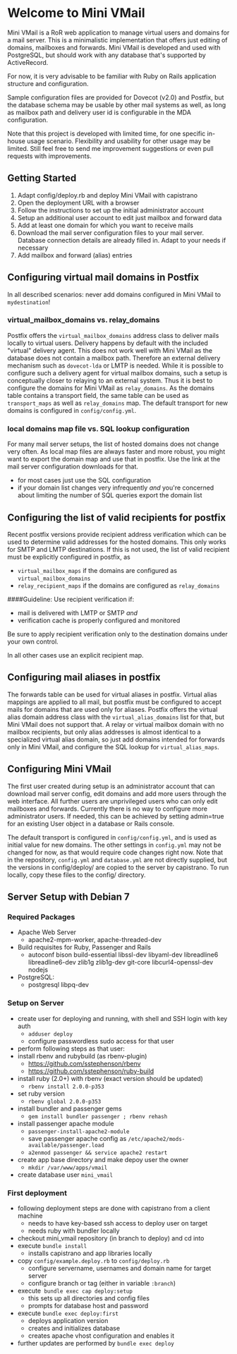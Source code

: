 # Welcome to Mini VMail

Mini VMail is a RoR web application to manage virtual users and domains for a mail server.
This is a minimalistic implementation that offers just editing of domains, mailboxes and forwards.
Mini VMail is developed and used with PostgreSQL, but should work with any database that's 
supported by ActiveRecord.

For now, it is very advisable to be familiar with Ruby on Rails application structure and configuration.

Sample configuration files are provided for Dovecot (v2.0) and Postfix, but the database schema 
may be usable by other mail systems as well, as long as mailbox path and delivery user id is configurable in 
the MDA configuration.

Note that this project is developed with limited time, for one specific in-house usage scenario. Flexibility
and usability for other usage may be limited. Still feel free to send me improvement suggestions or even 
pull requests with improvements. 

## Getting Started

1. Adapt config/deploy.rb and deploy Mini VMail with capistrano
2. Open the deployment URL with a browser
3. Follow the instructions to set up the initial administrator account
4. Setup an additional user account to edit just mailbox and forward data
5. Add at least one domain for which you want to receive mails
6. Download the mail server configuration files to your mail server. Database connection details are already filled in.
   Adapt to your needs if necessary
7. Add mailbox and forward (alias) entries

## Configuring virtual mail domains in Postfix

In all described scenarios: never add domains configured in Mini VMail to `mydestination`!

### virtual_mailbox_domains vs. relay_domains
Postfix offers the `virtual_mailbox_domains` address class to deliver mails locally to virtual users. Delivery happens by default with the
included "virtual" delivery agent. This does not work well with Mini VMail as the database does not contain a mailbox path. Therefore an external delivery mechanism such as `dovecot-lda` or LMTP is needed.
While it is possible to configure such a delivery agent for virtual mailbox domains, such a setup is conceptually closer to relaying to an external system. Thus it is best to configure the domains for Mini VMail as `relay_domains`.
As the domains table contains a transport field, the same table can be used as `transport_maps` as well as `relay_domains` map. The default transport for new domains is configured in `config/config.yml`.

### local domains map file vs. SQL lookup configuration
For many mail server setups, the list of hosted domains does not change very often. As local map files are always faster and more robust, you might want to export the domain map and use that in postfix. Use the link at the mail server configuration downloads for that.

* for most cases just use the SQL configuration 
* if your domain list changes very infrequently _and_ you're concerned about limiting the number of SQL queries export the domain list

## Configuring the list of valid recipients for postfix
Recent postfix versions provide recipient address verification which can be used to determine valid addresses for the hosted domains. This only works for SMTP and LMTP destinations. If this is not used, the list of valid recipient must be explicitly configured in postfix, as

* `virtual_mailbox_maps` if the domains are configured as `virtual_mailbox_domains`
* `relay_recipient_maps` if the domains are configured as `relay_domains`

####Guideline:
Use recipient verification if:

* mail is delivered with LMTP or SMTP _and_
* verification cache is properly configured and monitored

Be sure to apply recipient verification only to the destination domains under your own control.

In all other cases use an explicit recipient map.

## Configuring mail aliases in postfix
The forwards table can be used for virtual aliases in postfix. Virtual alias mappings are applied to all mail, but postfix must be configured to accept mails for domains that are used only for aliases. Postfix offers the virtual alias domain address class with the `virtual_alias_domains` list for that, but Mini VMail does not support that.
A relay or virtual mailbox domain with no mailbox recipients, but only alias addresses is almost identical to a specialized virtual alias domain, so just add domains intended for forwards only in Mini VMail, and configure the SQL lookup for `virtual_alias_maps`.


## Configuring Mini VMail
The first user created during setup is an administrator account that can download mail server config, edit domains and add more users through the web interface. All further users are unprivileged users who can only edit mailboxes and forwards. Currently there is no way to configure more administrator users. If needed, this can be achieved by setting admin=true for an existing User object in a database or Rails console.

The default transport is configured in `config/config.yml`, and is used as initial value for new domains. The other settings in `config.yml` may not be changed for now, as that would require code changes right now.
Note that in the repository, `config.yml` and `database.yml` are not directly supplied, but the versions in config/deploy/ are copied to the server by capistrano. To run locally, copy these files to the config/ directory.


## Server Setup with Debian 7 ##

### Required Packages ###
* Apache Web Server
	* apache2-mpm-worker, apache-threaded-dev
* Build requisites for Ruby, Passenger and Rails
	* autoconf bison build-essential libssl-dev libyaml-dev libreadline6 libreadline6-dev zlib1g zlib1g-dev git-core libcurl4-openssl-dev nodejs
* PostgreSQL:
	* postgresql libpq-dev


### Setup on Server ###
* create user for deploying and running, with shell and SSH login with key auth
	* `adduser deploy`
	* configure passwordless sudo access for that user
* perform following steps as that user: 
* install rbenv and rubybuild (as rbenv-plugin)
	* https://github.com/sstephenson/rbenv
	* https://github.com/sstephenson/ruby-build
* install ruby (2.0+) with rbenv (exact version should be updated)
	* `rbenv install 2.0.0-p353`
* set ruby version
	* `rbenv global 2.0.0-p353`
* install bundler and passenger gems 
	* `gem install bundler passenger ; rbenv rehash`
* install passenger apache module
	* `passenger-install-apache2-module`
	* save passenger apache config as `/etc/apache2/mods-available/passenger.load`
	*  `a2enmod passenger && service apache2 restart`
* create app base directory and make depoy user the owner
	* `mkdir /var/www/apps/vmail`
* create database user `mini_vmail`

### First deployment ###
* following deployment steps are done with capistrano from a client machine
	* needs to have key-based ssh access to deploy user on target
	* needs ruby with bundler locally
* checkout mini_vmail repository (in branch to deploy) and cd into
* execute `bundle install`
	* installs capistrano and app libraries locally
* copy `config/example.deploy.rb` to `config/deploy.rb`
	* configure servername, usernames and domain name for target server
	* configure branch or tag (either in variable `:branch`)
* execute` bundle exec cap deploy:setup`
	* this sets up all directories and config files
	* prompts for database host and password
* execute `bundle exec deploy:first`
	* deploys application version 
	* creates and initializes database
	* creates apache vhost configuration and enables it
* further updates are performed by `bundle exec deploy` 